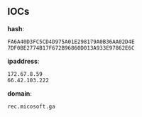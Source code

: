 
## IOCs

__hash__:

```text
FA6A40D3FC5CD4D975A01E298179A0B36AA02D4E
7DF0BE2774B17F672B96860D013A933E97862E6C
```
__ipaddress__:

```text
172.67.8.59
66.42.103.222
```
__domain__:

```text
rec.micosoft.ga
```